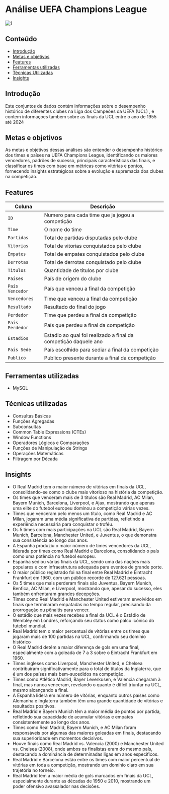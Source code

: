 # Análise UEFA Champions League
![1](https://github.com/user-attachments/assets/897d69f1-d66d-4f4d-95d0-f8cf39138368)

## Conteúdo

- [Introdução](#introdução)
- [Metas e objetivos](#metas-e-objetivos)
- [Features](#features)
- [Ferramentas utilizadas](#ferramentas-utilizadas)
- [Técnicas Utilizadas](#técnicas-utilizadas)
- [Insights](#insights)

 ## Introdução
Este conjuntos de dados contém informações sobre o desempenho histórico de diferentes clubes na Liga dos Campeões da UEFA (UCL) , e contem informaçoes tambem sobre as finais da UCL entre o ano de 1955 até 2024

## Metas e objetivos
As metas e objetivos dessas análises são entender o desempenho histórico dos times e países na UEFA Champions League, identificando os maiores vencedores, padrões de sucesso, principais características das finais, e classificar os times com base em métricas como vitórias e pontos, fornecendo insights estratégicos sobre a evolução e supremacia dos clubes na competição.

## Features
| Coluna          | Descrição                                                   |
|-----------------|-------------------------------------------------------------|
| `ID`    	  | Numero para cada time que ja jogou a competição                            |
| `Time`        | O nome do time                                                      |
| `Partidas` | Total de partidas disputadas pelo clube                                                    |
| `Vitorias`       | Total de vitorias conquistados pelo clube                                           |
| `Empates`    	  | Total de empates conquistados pelo clube                            |
| `Derrotas`        | Total de derrotas conquistado pelo clube                                                      |
| `Titulos` | Quantidade de titulos por clube                                                    |
| `Países`       | País de origem do clube                                           |                                                
| `País Vencedor`    	  | País que venceu a final da competição                           |
| `Vencedores`        | Time que venceu a final da competição                                                      |
| `Resultado` | Resultado do final do jogo                                                    |
| `Perdedor`       | Time que perdeu a final da competição                                           |
| `País Perdedor`       | País que perdeu a final da competição                                           |
| `Estadios`       | Estadio ao qual foi realizado a final da competição daquele ano                                           |
| `País Sede`       | País escolhido para sediar a final da competição                                           |
| `Publico`       | Publico presente durante a final da competição                                          |

## Ferramentas utilizadas
- MySQL

## Técnicas utilizadas
- Consultas Básicas
- Funções Agregadas
- Subconsultas
- Common Table Expressions (CTEs)
- Window Functions
- Operadores Lógicos e Comparações
- Funções de Manipulação de Strings
- Operações Matemáticas
- Filtragem por Década

## Insights
- O Real Madrid tem o maior número de vitórias em finais da UCL, consolidando-se como o clube mais vitorioso na história da competição.
- Os times que venceram mais de 3 títulos são Real Madrid, AC Milan, Bayern Munich, Barcelona, Liverpool, e Ajax, mostrando que apenas uma elite do futebol europeu dominou a competição várias vezes.
- Times que venceram pelo menos um título, como Real Madrid e AC Milan, jogaram uma média significativa de partidas, refletindo a experiência necessária para conquistar o troféu.
- Os 5 times com mais participações na UCL são Real Madrid, Bayern Munich, Barcelona, Manchester United, e Juventus, o que demonstra sua consistência ao longo dos anos.
- A Espanha produziu o maior número de times vencedores da UCL, liderada por times como Real Madrid e Barcelona, consolidando o país como uma potência no futebol europeu.
- Espanha sediou várias finais da UCL, sendo uma das nações mais populares e com infraestrutura adequada para eventos de grande porte.
- O maior público registrado foi na final entre Real Madrid e Eintracht Frankfurt em 1960, com um público recorde de 127.621 pessoas.
- Os 5 times que mais perderam finais são Juventus, Bayern Munich, Benfica, AC Milan, e Liverpool, mostrando que, apesar do sucesso, eles também enfrentaram grandes decepções.
- Times como Real Madrid e Manchester United estiveram envolvidos em finais que terminaram empatadas no tempo regular, precisando da prorrogação ou pênaltis para vencer.
- O estádio que mais vezes recebeu a final da UCL é o Estádio de Wembley em Londres, reforçando seu status como palco icônico do futebol mundial.
- Real Madrid tem o maior percentual de vitórias entre os times que jogaram mais de 100 partidas na UCL, confirmando seu domínio histórico
- O Real Madrid detém a maior diferença de gols em uma final, especialmente com a goleada de 7 a 3 sobre o Eintracht Frankfurt em 1960.
-  Times ingleses como Liverpool, Manchester United, e Chelsea contribuíram significativamente para o total de títulos da Inglaterra, que é um dos países mais bem-sucedidos na competição.
-  Times como Atlético Madrid, Bayer Leverkusen, e Valencia chegaram à final, mas nunca venceram, revelando o quanto é difícil triunfar na UCL, mesmo alcançando a final.
-  A Espanha lidera em número de vitórias, enquanto outros países como Alemanha e Inglaterra também têm uma grande quantidade de vitórias e resultados positivos.
-   Real Madrid e Bayern Munich têm a maior média de pontos por partida, refletindo sua capacidade de acumular vitórias e empates consistentemente ao longo dos anos.
-   Times como Real Madrid, Bayern Munich, e AC Milan foram responsáveis por algumas das maiores goleadas em finais, destacando sua superioridade em momentos decisivos.
-   Houve finais como Real Madrid vs. Valencia (2000) e Manchester United vs. Chelsea (2008), onde ambos os finalistas eram do mesmo país, destacando a dominância de determinadas ligas em anos específicos.
-   Real Madrid e Barcelona estão entre os times com maior percentual de vitórias em toda a competição, mostrando um domínio claro em sua trajetória no torneio.
-   Real Madrid tem a maior média de gols marcados em finais da UCL, especialmente durante as décadas de 1950 e 2010, mostrando um poder ofensivo avassalador nas decisões.
